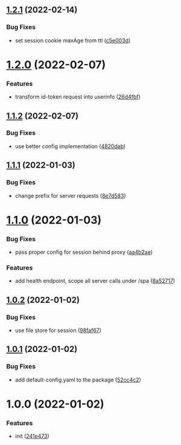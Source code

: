 ## [1.2.1](https://github.com/entwico/spa-resort/compare/v1.2.0...v1.2.1) (2022-02-14)


### Bug Fixes

* set session cookie maxAge from ttl ([c5e003d](https://github.com/entwico/spa-resort/commit/c5e003dbceb3481dcda83c062835429f4d292a71))

# [1.2.0](https://github.com/entwico/spa-resort/compare/v1.1.2...v1.2.0) (2022-02-07)


### Features

* transform id-token request into userinfo ([26d4fbf](https://github.com/entwico/spa-resort/commit/26d4fbfdd8d64741eafd883c53b137bcbfeaa9bb))

## [1.1.2](https://github.com/entwico/spa-resort/compare/v1.1.1...v1.1.2) (2022-02-07)


### Bug Fixes

* use better config implementation ([4820dab](https://github.com/entwico/spa-resort/commit/4820dab3111b350f754998ec5c1e36428fcfb76c))

## [1.1.1](https://github.com/entwico/spa-resort/compare/v1.1.0...v1.1.1) (2022-01-03)


### Bug Fixes

* change prefix for server requests ([8e7d583](https://github.com/entwico/spa-resort/commit/8e7d5836bfb6e2ca64b85b2d4fcbbac87c6acc7a))

# [1.1.0](https://github.com/entwico/spa-resort/compare/v1.0.2...v1.1.0) (2022-01-03)


### Bug Fixes

* pass proper config for session behind proxy ([aa4b2ae](https://github.com/entwico/spa-resort/commit/aa4b2aeda509705d7c5209bc5dba0bf0b1b5d5a0))


### Features

* add health endpoint, scope all server calls under /spa ([8a52717](https://github.com/entwico/spa-resort/commit/8a5271702b596e629538f1cbd0c903e407f7e9ac))

## [1.0.2](https://github.com/entwico/spa-resort/compare/v1.0.1...v1.0.2) (2022-01-02)


### Bug Fixes

* use file store for session ([98faf67](https://github.com/entwico/spa-resort/commit/98faf67d234583112e33e41c61fd9ebb4d66328f))

## [1.0.1](https://github.com/entwico/spa-resort/compare/v1.0.0...v1.0.1) (2022-01-02)


### Bug Fixes

* add default-config.yaml to the package ([52cc4c2](https://github.com/entwico/spa-resort/commit/52cc4c219438f984477e81107293a0991286e387))

# 1.0.0 (2022-01-02)


### Features

* init ([241e473](https://github.com/entwico/spa-resort/commit/241e4736e29ed69c95a6a3c5ecd0c4b1f8828539))
